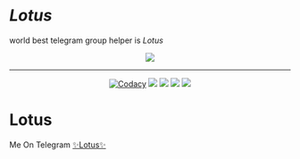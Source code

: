 # *Lotus*
world best telegram group helper is *Lotus*
<p align="center">
  <img src="https://user-images.githubusercontent.com/96367042/148629932-c4f5623a-3d7e-4620-b504-2b29671a8529.png">
</p>

----







<p align="center">
    <a href="https://app.codacy.com/manual/neth1841/Lotus/dashboard"> <img src="https://img.shields.io/codacy/grade/4d58f2a402b54aed8a7d95f7add45a81?color=brightgreen&logo=codacy&logoColor=green&style=for-the-badge" alt="Codacy" /></a>
    <a href="https://github.com/neth1841/Lotus" <img src="https://img.shields.io/github/repo-size/neth1841/Lotus?color=orange&logo=github&logoColor=green&style=for-the-badge" /></a>
    <a href="https://github.com/neth1841/Lotus/commits/prince"> <img src="https://img.shields.io/github/last-commit/neth1841/Lotus?color=blue&logo=github&logoColor=green&style=for-the-badge" /></a>
    <a href="https://github.com/neth1841/Lotus/issues"> <img src="https://img.shields.io/github/issues/neth1841/Lotust?color=blueviolet&logo=github&logoColor=green&style=for-the-badge" /></a>
    <a href="https://github.com/neth1841/Lotus/network/members"> <img src="https://img.shields.io/github/forks/neth1841/Lotus?color=red&logo=github&logoColor=green&style=for-the-badge" /></a>  
    <a href="https://pypi.org/project/Telethon/"> <img src="https://img.shields.io/pypi/v/telethon?color=yellow&label=telethon&logo=python&logoColor=green&style=for-the-badge" /></a>
</p>



# Lotus
Me On Telegram [✨Lotus✨](https://t.me/NBOT_TEAM)
